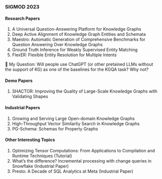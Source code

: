 ### SIGMOD 2023
#### Research Papers
1. A Universal Question-Answering Platform for Knowledge Graphs
2. Deep Active Alignment of Knowledge Graph Entities and Schemata
3. Maestro: Automatic Generation of Comprehensive Benchmarks for Question Answering Over Knowledge Graphs
4. Ground Truth Inference for Weakly Supervised Entity Matching
5. FlexER: Flexible Entity Resolution for Multiple Intents

🤔 My Question: Will people use ChatGPT (or other pretained LLMs without the support of KG) as one of the baselines for the KGQA task? Why not?

#### Demo Papers
1. SHACTOR: Improving the Quality of Large-Scale Knowledge Graphs with Validating Shapes

#### Industrial Papers
1. Growing and Serving Large Open-domain Knowledge Graphs
2. High-Throughput Vector Similarity Search in Knowledge Graphs
3. PG-Schema: Schemas for Property Graphs

#### Other Interesting Topics
1. Optimizing Tensor Computations: From Applications to Compilation and Runtime Techniques (Tutorial)
2. What’s the difference? Incremental processing with change queries in Snowflake (Industrial Paper)
3. Presto: A Decade of SQL Analytics at Meta (Industrial Paper)
